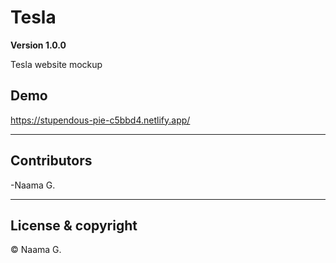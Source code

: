 ﻿# Tesla


**Version 1.0.0**

Tesla website mockup

## Demo

https://stupendous-pie-c5bbd4.netlify.app/


------------------------------------------------
## Contributors

-Naama G.

------------
## License & copyright

&copy; Naama G.

